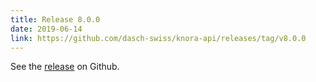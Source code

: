 ```yaml
---
title: Release 8.0.0
date: 2019-06-14
link: https://github.com/dasch-swiss/knora-api/releases/tag/v8.0.0
---
```


See the
[release](https://github.com/dasch-swiss/knora-api/releases/tag/v8.0.0) on Github.
